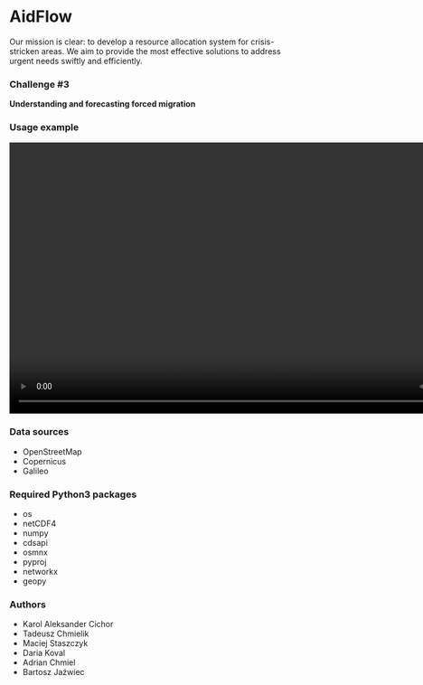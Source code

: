# AidFlow

Our mission is clear: to develop a resource allocation system for crisis-stricken areas. We aim to provide the most effective solutions to address urgent needs swiftly and efficiently.

### Challenge #3
**Understanding and forecasting forced migration**

### Usage example
<video width="854" height="480" controls>
  <source src="video.mp4" type="video/mp4">
</video>

### Data sources
* OpenStreetMap
* Copernicus
* Galileo

### Required Python3 packages
* os
* netCDF4
* numpy
* cdsapi
* osmnx
* pyproj
* networkx
* geopy

### Authors
* Karol Aleksander Cichor
* Tadeusz Chmielik
* Maciej Staszczyk
* Daria Koval
* Adrian Chmiel
* Bartosz Jaźwiec